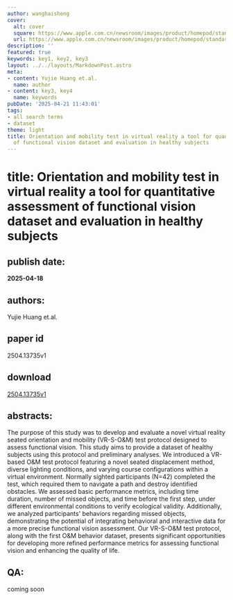 ```yaml
---
author: wanghaisheng
cover:
  alt: cover
  square: https://www.apple.com.cn/newsroom/images/product/homepod/standard/Apple-HomePod-hero-230118_big.jpg.large_2x.jpg
  url: https://www.apple.com.cn/newsroom/images/product/homepod/standard/Apple-HomePod-hero-230118_big.jpg.large_2x.jpg
description: ''
featured: true
keywords: key1, key2, key3
layout: ../../layouts/MarkdownPost.astro
meta:
- content: Yujie Huang et.al.
  name: author
- content: key3, key4
  name: keywords
pubDate: '2025-04-21 11:43:01'
tags:
- all search terms
- dataset
theme: light
title: Orientation and mobility test in virtual reality a tool for quantitative assessment
  of functional vision dataset and evaluation in healthy subjects
---
```


# title: Orientation and mobility test in virtual reality a tool for quantitative assessment of functional vision dataset and evaluation in healthy subjects 
## publish date: 
**2025-04-18** 
## authors: 
  Yujie Huang et.al. 
## paper id
2504.13735v1
## download
[2504.13735v1](http://arxiv.org/abs/2504.13735v1)
## abstracts:
The purpose of this study was to develop and evaluate a novel virtual reality seated orientation and mobility (VR-S-O&M) test protocol designed to assess functional vision. This study aims to provide a dataset of healthy subjects using this protocol and preliminary analyses. We introduced a VR-based O&M test protocol featuring a novel seated displacement method, diverse lighting conditions, and varying course configurations within a virtual environment. Normally sighted participants (N=42) completed the test, which required them to navigate a path and destroy identified obstacles. We assessed basic performance metrics, including time duration, number of missed objects, and time before the first step, under different environmental conditions to verify ecological validity. Additionally, we analyzed participants' behaviors regarding missed objects, demonstrating the potential of integrating behavioral and interactive data for a more precise functional vision assessment. Our VR-S-O&M test protocol, along with the first O&M behavior dataset, presents significant opportunities for developing more refined performance metrics for assessing functional vision and enhancing the quality of life.
## QA:
coming soon
